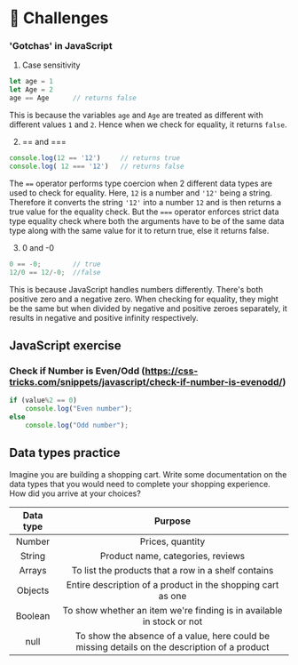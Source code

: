 # 🚀 Challenges


### 'Gotchas' in JavaScript

1. Case sensitivity
```javascript
let age = 1
let Age = 2
age == Age      // returns false
```

This is because the variables `age` and `Age` are treated as different with different values `1` and `2`. Hence when we check for equality, it returns `false`.

2. == and ===
```javascript
console.log(12 == '12')     // returns true 
console.log( 12 === '12')   // returns false
```

The `==` operator performs type coercion when 2 different data types are used to check for equality. Here, `12` is a number and `'12'` being a string. Therefore it converts the string `'12'` into a number `12` and is then returns a true value for the equality check. But the `===` operator enforces strict data type equality check where both the arguments have to be of the same data type along with the same value for it to return true, else it returns false. 

3. 0 and -0

```javascript
0 == -0;        // true
12/0 == 12/-0;  //false
```

This is because JavaScript handles numbers differently. There's both positive zero and a negative zero. When checking for equality, they might be the same but when divided by negative and positive zeroes separately, it results in negative and positive infinity respectively.


## JavaScript exercise

### Check if Number is Even/Odd (https://css-tricks.com/snippets/javascript/check-if-number-is-evenodd/)

```javascript
if (value%2 == 0)
	console.log("Even number");
else
	console.log("Odd number");
```

## Data types practice

Imagine you are building a shopping cart. Write some documentation on the data types that you would need to complete your shopping experience. How did you arrive at your choices?

| Data type | Purpose |
| :-:       | :-:         |
| Number    | Prices, quantity  |
| String    | Product name, categories, reviews |
| Arrays    | To list the products that a row in a shelf contains |
| Objects   | Entire description of a product in the shopping cart as one |
| Boolean   | To show whether an item we're finding is in available in stock or not |
| null      | To show the absence of a value, here could be missing details on the description of a product |
